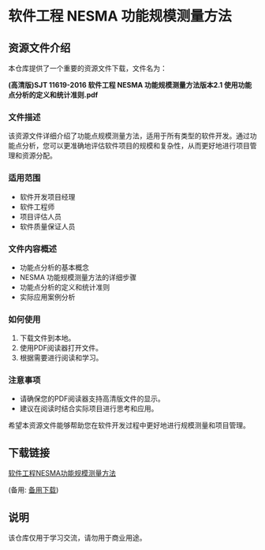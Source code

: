 # 软件工程 NESMA 功能规模测量方法

## 资源文件介绍

本仓库提供了一个重要的资源文件下载，文件名为：

**(高清版)SJT 11619-2016 软件工程 NESMA 功能规模测量方法版本2.1 使用功能点分析的定义和统计准则.pdf**

### 文件描述

该资源文件详细介绍了功能点规模测量方法，适用于所有类型的软件开发。通过功能点分析，您可以更准确地评估软件项目的规模和复杂性，从而更好地进行项目管理和资源分配。

### 适用范围

- 软件开发项目经理
- 软件工程师
- 项目评估人员
- 软件质量保证人员

### 文件内容概述

- 功能点分析的基本概念
- NESMA 功能规模测量方法的详细步骤
- 功能点分析的定义和统计准则
- 实际应用案例分析

### 如何使用

1. 下载文件到本地。
2. 使用PDF阅读器打开文件。
3. 根据需要进行阅读和学习。

### 注意事项

- 请确保您的PDF阅读器支持高清版文件的显示。
- 建议在阅读时结合实际项目进行思考和应用。

希望本资源文件能够帮助您在软件开发过程中更好地进行规模测量和项目管理。

## 下载链接
[软件工程NESMA功能规模测量方法](https://pan.quark.cn/s/b4717951800c) 

(备用: [备用下载](https://pan.baidu.com/s/1s-V327gBMKr23Z7_MGpb8g?pwd=1234))

## 说明

该仓库仅用于学习交流，请勿用于商业用途。
